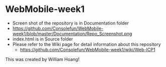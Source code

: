 # WebMobile-week1

- Screen shot of the repository is in Documentation folder
- https://github.com/Consolefun/WebMobile-week1/blob/master/Documentation/Repo_Screenshot.png
- index.html is in Source folder
- Please refer to the Wiki page for detail information about this repository
  - https://github.com/Consolefun/WebMobile-week1/wiki/Web-ICP1

This was created by William Hoang! 
